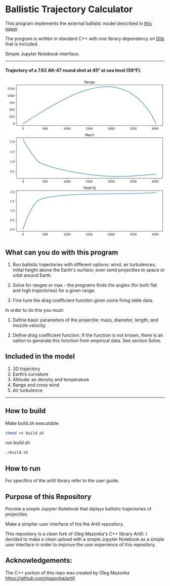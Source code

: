 # Ballistic Trajectory Calculator

This program implements the external ballistic 
model described 
in [this paper](https://github.com/mazonka/artill/raw/master/drag_anziam.pdf).

The program is written in standard C++ with 
one library dependency on [Dlib](http://dlib.net/) that is included.

Simple Jupyter Notebook interface.

--------------------------------
#### Trajectory of a 7.62 AK-47 round shot at 45&deg; at sea level (59&deg;F).

![](range.jpeg)


## What can you do with this program

1. Run ballistic trajectories with different options: 
wind, air turbulences, initial height above the Earth's surface;
even send projectiles to space or orbit around Earth.

2. Solve for ranges or max - the programs finds 
the angles (for both flat and high trajectories) for a given range.

3. Fine tune the drag coefficient function given some firing table data.

In order to do this you must:

1. Define basic parameters of the projectile: mass, 
diameter, length; and muzzle velocity.

2. Define drag coefficient function. If the function 
is not known, there is an option to generate this 
function from empirical data. See section Solve.

## Included in the model

1. 3D trajectory
2. Earth’s curvature
3. Altitude: air density and temperature
4. Range and cross wind
5. Air turbulence


---------------------------
 
## How to build 

Make build.sh executable
```sh
chmod +x build.sh
```
run build.sh

```sh
./build.sh
```

## How to run

For specifics of the artill library refer to the user guide.


## Purpose of this Repository

Provide a simple Jupyter Notebook that diplays ballistic trajectories of projectiles. 

Make a simplier user interface of the the Artill repository.

This repository is a clean fork of Oleg Mazonka's C++ library Artill. I decided to make a clean upload with a simple Jupyter Notebook as a simple user interface in order to improve the user experience of this repository. 

## Acknowledgements:

The C++ portion of this repo was created by Oleg Mazonka
https://github.com/mazonka/artill
